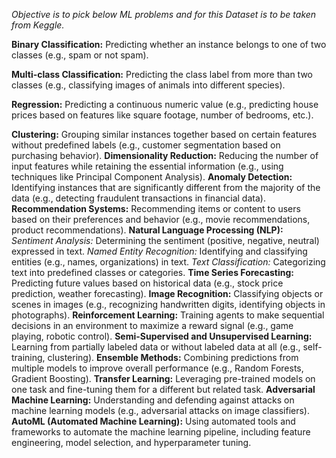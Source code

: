 *Objective is to pick below ML problems and for this Dataset is to be taken from Keggle.*

**Binary Classification:** Predicting whether an instance belongs to one of two classes (e.g., spam or not spam).

**Multi-class Classification:** Predicting the class label from more than two classes (e.g., classifying images of animals into different species).

**Regression:** Predicting a continuous numeric value (e.g., predicting house prices based on features like square footage, number of bedrooms, etc.).

**Clustering:** Grouping similar instances together based on certain features without predefined labels (e.g., customer segmentation based on purchasing behavior).
**Dimensionality Reduction:** Reducing the number of input features while retaining the essential information (e.g., using techniques like Principal Component Analysis).
**Anomaly Detection:** Identifying instances that are significantly different from the majority of the data (e.g., detecting fraudulent transactions in financial data).
**Recommendation Systems:** Recommending items or content to users based on their preferences and behavior (e.g., movie recommendations, product recommendations).
**Natural Language Processing (NLP):**
  _Sentiment Analysis:_ Determining the sentiment (positive, negative, neutral) expressed in text.
  _Named Entity Recognition:_ Identifying and classifying entities (e.g., names, organizations) in text.
  _Text Classification:_ Categorizing text into predefined classes or categories.
**Time Series Forecasting:** Predicting future values based on historical data (e.g., stock price prediction, weather forecasting).
**Image Recognition:** Classifying objects or scenes in images (e.g., recognizing handwritten digits, identifying objects in photographs).
**Reinforcement Learning:** Training agents to make sequential decisions in an environment to maximize a reward signal (e.g., game playing, robotic control).
**Semi-Supervised and Unsupervised Learning:** Learning from partially labeled data or without labeled data at all (e.g., self-training, clustering).
**Ensemble Methods:** Combining predictions from multiple models to improve overall performance (e.g., Random Forests, Gradient Boosting).
**Transfer Learning:** Leveraging pre-trained models on one task and fine-tuning them for a different but related task.
**Adversarial Machine Learning:** Understanding and defending against attacks on machine learning models (e.g., adversarial attacks on image classifiers).
**AutoML (Automated Machine Learning):** Using automated tools and frameworks to automate the machine learning pipeline, including feature engineering, model selection, and hyperparameter tuning.
